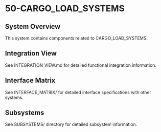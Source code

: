 # 50-CARGO_LOAD_SYSTEMS

## System Overview
This system contains components related to CARGO_LOAD_SYSTEMS.

## Integration View
See INTEGRATION_VIEW.md for detailed functional integration information.

## Interface Matrix
See INTERFACE_MATRIX/ for detailed interface specifications with other systems.

## Subsystems
See SUBSYSTEMS/ directory for detailed subsystem information.
